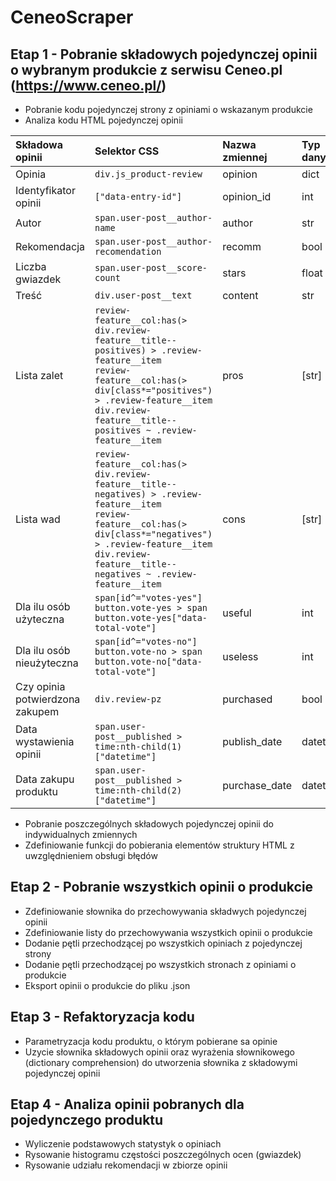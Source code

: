 # CeneoScraper
## Etap 1 - Pobranie składowych pojedynczej opinii o wybranym produkcie z serwisu Ceneo.pl (https://www.ceneo.pl/)
* Pobranie kodu pojedynczej strony z opiniami o wskazanym produkcie 
* Analiza kodu HTML pojedynczej opinii 

|Składowa opinii|Selektor CSS|Nazwa zmiennej|Typ danych|
|:--------------|:-----------|:-------------|:---------|
|Opinia|`div.js_product-review`|opinion|dict|
|Identyfikator opinii|`["data-entry-id"]`|opinion_id|int|
|Autor|`span.user-post__author-name`|author|str|
|Rekomendacja|`span.user-post__author-recomendation`|recomm|bool|
|Liczba gwiazdek|`span.user-post__score-count`|stars|float|
|Treść|`div.user-post__text`|content|str|
|Lista zalet|`review-feature__col:has(> div.review-feature__title--positives) > .review-feature__item` <br> `review-feature__col:has(> div[class*="positives") > .review-feature__item` <br> `div.review-feature__title--positives ~ .review-feature__item`|pros|\[str\]|
|Lista wad|`review-feature__col:has(> div.review-feature__title--negatives) > .review-feature__item` <br> `review-feature__col:has(> div[class*="negatives") > .review-feature__item` <br> `div.review-feature__title--negatives ~ .review-feature__item`|cons|\[str\]|
|Dla ilu osób użyteczna|`span[id^="votes-yes"]` <br> `button.vote-yes > span` <br> `button.vote-yes["data-total-vote"]`|useful|int|
|Dla ilu osób nieużyteczna|`span[id^="votes-no"]` <br> `button.vote-no > span` <br> `button.vote-no["data-total-vote"]`|useless|int|
|Czy opinia potwierdzona zakupem|`div.review-pz`|purchased|bool|
|Data wystawienia opinii|`span.user-post__published > time:nth-child(1)["datetime"]`|publish_date|datetime|
|Data zakupu produktu|`span.user-post__published > time:nth-child(2)["datetime"]`|purchase_date|datetime|


* Pobranie poszczególnych składowych pojedynczej opinii do indywidualnych zmiennych
* Zdefiniowanie funkcji do pobierania elementów struktury HTML z uwzględnieniem obsługi błędów

## Etap 2 - Pobranie wszystkich opinii o produkcie
* Zdefiniowanie słownika do przechowywania składwych pojedynczej opinii
* Zdefiniowanie listy do przechowywania wszystkich opinii o produkcie
* Dodanie pętli przechodzącej po wszystkich opiniach z pojedynczej strony
* Dodanie pętli przechodzącej po wszystkich stronach z opiniami o produkcie
* Eksport opinii o produkcie do pliku .json

## Etap 3 - Refaktoryzacja kodu
* Parametryzacja kodu produktu, o którym pobierane sa opinie
* Uzycie słownika składowych opinii oraz wyrażenia słownikowego (dictionary comprehension) do utworzenia słownika z składowymi pojedynczej opinii

## Etap 4 - Analiza opinii pobranych dla pojedynczego produktu
* Wyliczenie podstawowych statystyk o opiniach
* Rysowanie histogramu częstości poszczególnych ocen (gwiazdek)
* Rysowanie udziału rekomendacji w zbiorze opinii